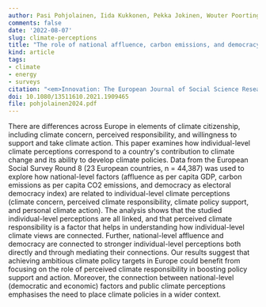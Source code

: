 ```yaml
---
author: Pasi Pohjolainen, Iida Kukkonen, Pekka Jokinen, Wouter Poortinga, Charles Adedayo Ogunbode, Gisela Böhm, Stephen Fisher, Resul Umit
comments: false
date: '2022-08-07'
slug: climate-perceptions
title: "The role of national affluence, carbon emissions, and democracy in Europeans' climate perceptions"
kind: article
tags:
- climate
- energy
- surveys
citation: "<em>Innovation: The European Journal of Social Science Research, 37</em>(2), 515–533"
doi: 10.1080/13511610.2021.1909465
file: pohjolainen2024.pdf
---
```


There are differences across Europe in elements of climate citizenship, including climate concern, perceived responsibility, and willingness to support and take climate action. This paper examines how individual-level climate perceptions correspond to a country's contribution to climate change and its ability to develop climate policies. Data from the European Social Survey Round 8 (23 European countries, n = 44,387) was used to explore how national-level factors (affluence as per capita GDP, carbon emissions as per capita CO2 emissions, and democracy as electoral democracy index) are related to individual-level climate perceptions (climate concern, perceived climate responsibility, climate policy support, and personal climate action). The analysis shows that the studied individual-level perceptions are all linked, and that perceived climate responsibility is a factor that helps in understanding how individual-level climate views are connected. Further, national-level affluence and democracy are connected to stronger individual-level perceptions both directly and through mediating their connections. Our results suggest that achieving ambitious climate policy targets in Europe could benefit from focusing on the role of perceived climate responsibility in boosting policy support and action. Moreover, the connection between national-level (democratic and economic) factors and public climate perceptions emphasises the need to place climate policies in a wider context.